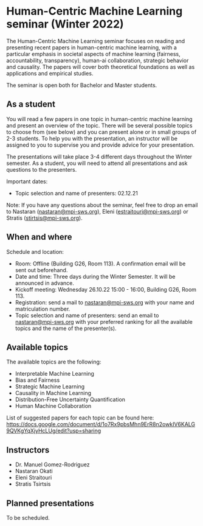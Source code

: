 # Human-Centric Machine Learning seminar (Winter 2022)

The Human-Centric Machine Learning seminar focuses on reading and presenting recent papers in human-centric machine learning, with a particular emphasis 
in societal aspects of machine learning (fairness, accountability, transparency), human-ai collaboration, strategic behavior and causality. The papers 
will cover both theoretical foundations as well as applications and empirical studies.

The seminar is open both for Bachelor and Master students.

## As a student

You will read a few papers in one topic in human-centric machine learning and present an overview of the topic. There will be several
possible topics to choose from (see below) and you can present alone or in small groups of 2-3 students. To help you with the presentation, an 
instructor will be assigned to you to supervise you and provide advice for your presentation.

The presentations will take place 3-4 different days throughout the Winter semester. As a student, you will need to attend all presentations and 
ask questions to the presenters. 

Important dates:

- Topic selection and name of presenters: 02.12.21

Note: If you have any questions about the seminar, feel free to drop an email to Nastaran (nastaran@mpi-sws.org), Eleni (estraitouri@mpi-sws.org) or Stratis (stirtsis@mpi-sws.org).

## When and where

Schedule and location:

 - Room: Offline (Building G26, Room 113). A confirmation email will be sent out beforehand.
 - Date and time: Three days during the Winter Semester. It will be announced in advance.
 - Kickoff meeting: Wednesday 26.10.22 15:00 - 16:00, Building G26, Room 113.
 - Registration: send a mail to nastaran@mpi-sws.org with your name and matriculation number.
 - Topic selection and name of presenters: send an email to nastaran@mpi-sws.org with your preferred ranking for all the available topics and the name of the presenter(s).

## Available topics

The available topics are the following:

 - Interpretable Machine Learning
 - Bias and Fairness
 - Strategic Machine Learning
 - Causality in Machine Learning
 - Distribution-Free Uncertainty Quantification
 - Human Machine Collaboration
 
List of suggested papers for each topic can be found here: https://docs.google.com/document/d/1o7Rx9pbsMhn9ErR8n2owkIV6KALG9QVKgYqXjyHcLUg/edit?usp=sharing

## Instructors

- Dr. Manuel Gomez-Rodriguez
- Nastaran Okati
- Eleni Straitouri
- Stratis Tsirtsis

## Planned presentations

To be scheduled.
